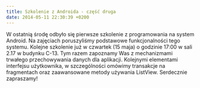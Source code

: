 ```yaml
---
title: Szkolenie z Androida - część druga
date: 2014-05-11 22:30:39 +0200
---
```

W ostatnią środę odbyło się pierwsze szkolenie z programowania na system Android. Na zajęciach poruszyliśmy podstawowe funkcjonalności tego systemu. Kolejne szkolenie już w czwartek (15 maja) o godzinie 17:00 w sali 2.17 w budynku C-13. Tym razem zapoznamy Was z mechanizmami trwałego przechowywania danych dla aplikacji. Kolejnymi elementami interfejsu użytkownika, w szczególności omówimy transakcje na fragmentach oraz zaawansowane metody używania ListView. Serdecznie zapraszamy!

